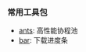 


### 常用工具包

   - [ants](https://github.com/WangJiu-czy/golang-demo/tree/main/utils/ants): 高性能协程池
   - [bar](https://github.com/WangJiu-czy/golang-demo/tree/main/utils/bar): 下载进度条